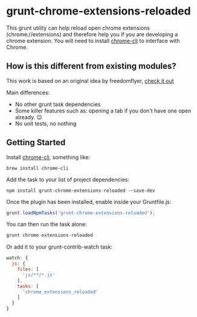 # grunt-chrome-extensions-reloaded

This grunt utility can help reload open chrome extensions (chrome://extensions) and therefore help you if you
are developing a chrome extension. You will need to install [chrome-cli](https://github.com/prasmussen/chrome-cli) to interface with Chrome.

## How is this different from existing modules?

This work is based on an original idea by freedomflyer, [check it out](https://github.com/freedomflyer/grunt-chrome-extension-reload)

Main differences:
- No other grunt task dependencies
- Some killer features such as: opening a tab if you don't have one open already. 😉
- No unit tests, no nothing

## Getting Started
Install [chrome-cli](https://github.com/prasmussen/chrome-cli), something like:

```shell
brew install chrome-cli
```

Add the task to your list of project dependencies:

```shell
npm install grunt-chrome-extensions-reloaded --save-dev
```

Once the plugin has been installed, enable inside your Gruntfile.js:

```js
grunt.loadNpmTasks('grunt-chrome-extensions-reloaded');
```

You can then run the task alone:

```js
grunt chrome-extensions-reloaded
```

Or add it to your grunt-contrib-watch task:

```js
watch: {
  js: {
    files: [
      'js/**/*.js'
    ],
    tasks: [
      'chrome_extensions_reloaded'
    ]
  }
}
```
